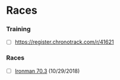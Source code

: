 # Races

### Training
-[ ] https://register.chronotrack.com/r/41621

### Races
- [ ] [Ironman 70.3](http://www.ironman.com/triathlon/events/americas/ironman-70.3/waco.aspx#axzz5YRKiT8Nf) (10/29/2018)
